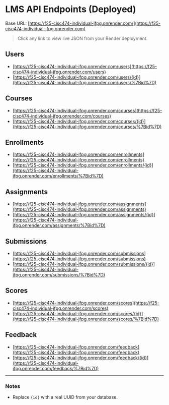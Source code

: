 # LMS API Endpoints (Deployed)

Base URL: [https://f25-cisc474-individual-jfpg.onrender.com/](https://f25-cisc474-individual-jfpg.onrender.com)

> Click any link to view live JSON from your Render deployment.

## Users

- [https://f25-cisc474-individual-jfpg.onrender.com/users](https://f25-cisc474-individual-jfpg.onrender.com/users)
- [https://f25-cisc474-individual-jfpg.onrender.com/users/{id}](https://f25-cisc474-individual-jfpg.onrender.com/users/%7Bid%7D)

## Courses

- [https://f25-cisc474-individual-jfpg.onrender.com/courses](https://f25-cisc474-individual-jfpg.onrender.com/courses)
- [https://f25-cisc474-individual-jfpg.onrender.com/courses/{id}](https://f25-cisc474-individual-jfpg.onrender.com/courses/%7Bid%7D)

## Enrollments

- [https://f25-cisc474-individual-jfpg.onrender.com/enrollments](https://f25-cisc474-individual-jfpg.onrender.com/enrollments)
- [https://f25-cisc474-individual-jfpg.onrender.com/enrollments/{id}](https://f25-cisc474-individual-jfpg.onrender.com/enrollments/%7Bid%7D)

## Assignments

- [https://f25-cisc474-individual-jfpg.onrender.com/assignments](https://f25-cisc474-individual-jfpg.onrender.com/assignments)
- [https://f25-cisc474-individual-jfpg.onrender.com/assignments/{id}](https://f25-cisc474-individual-jfpg.onrender.com/assignments/%7Bid%7D)

## Submissions

- [https://f25-cisc474-individual-jfpg.onrender.com/submissions](https://f25-cisc474-individual-jfpg.onrender.com/submissions)
- [https://f25-cisc474-individual-jfpg.onrender.com/submissions/{id}](https://f25-cisc474-individual-jfpg.onrender.com/submissions/%7Bid%7D)

## Scores

- [https://f25-cisc474-individual-jfpg.onrender.com/scores](https://f25-cisc474-individual-jfpg.onrender.com/scores)
- [https://f25-cisc474-individual-jfpg.onrender.com/scores/{id}](https://f25-cisc474-individual-jfpg.onrender.com/scores/%7Bid%7D)

## Feedback

- [https://f25-cisc474-individual-jfpg.onrender.com/feedback](https://f25-cisc474-individual-jfpg.onrender.com/feedback)
- [https://f25-cisc474-individual-jfpg.onrender.com/feedback/{id}](https://f25-cisc474-individual-jfpg.onrender.com/feedback/%7Bid%7D)

---

### Notes

- Replace `{id}` with a real UUID from your database.
